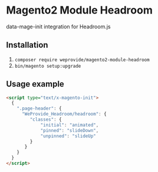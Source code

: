 # Magento2 Module Headroom

data-mage-init integration for Headroom.js

## Installation

1. `composer require weprovide/magento2-module-headroom`
2. `bin/magento setup:upgrade`

## Usage example

```html
<script type="text/x-magento-init">
  {
    ".page-header": {
      "WeProvide_Headroom/headroom": {
         "classes": {
             "initial": "animated",
             "pinned": "slideDown",
             "unpinned": "slideUp"
         }
       }
    }
  }
</script>
```